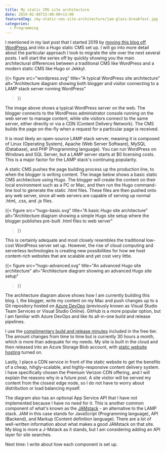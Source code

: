 ```yaml
---
title: My static CMS site architecture
date: 2019-02-06T15:00:00+13:00
featuredImg: /my-static-cms-site-architecture/jam-glass-breakfast.jpg
categories:
  - Programming
---
```

I mentioned in my last post that I started 2019 by [moving this blog off WordPress](/new-year-new-beginnings/) and into a Hugo static CMS set up. I will go into more detail about the particular approach I took to migrate the site over the next several posts. I will start the series off by quickly showing you the main architectural differences between a traditional CMS like WordPress and a modern static CMS like Hugo or Jekkyl.

{{< 
  figure src="wordpress.svg" 
  title="A typical WordPress site architecture" 
  alt="Architecture diagram showing both blogger and visitor connecting to a LAMP stack server running WordPress" 
>}}

The image above shows a typical WordPress server on the web. The blogger connects to the WordPress administrator console running on the web server to manage content, while site visitors connect to the same server, either directly or via a CDN (Content Delivery Network). The CMS builds the page on-the-fly when a request for a particular page is received.

It is most likely an open-source LAMP stack server, meaning it is composed of Linux (Operating System), Apache (Web Server Software), MySQL (Database), and PHP (Programming language). You can run WordPress on Windows and SQL Server, but a LAMP server starts at $0 licensing costs. This is a major factor for the LAMP stack's continuing popularity.

A static CMS pushes the page building process up the production line, to when the blogger is writing content. The image below shows a basic static CMS architecture using Hugo. The blogger will create the content on their local environment such as a PC or Mac, and then run the Hugo command-line tool to generate the static .html files. These files are then pushed onto any web server, since all web servers are capable of serving up normal .html, .css, and .js files.

{{< 
  figure src="hugo-basic.svg" 
  title="A basic Hugo site architecture" 
  alt="Architecture diagram showing a simple Hugo site setup where the blogger publishes pre-built .html files to web server" 
>}}

This is certainly adequate and most closely resembles the traditional low-cost WordPress server set up. However, the rise of cloud computing and serverless technologies is creating new possibilities for how we host content-rich websites that are scalable and yet cost very little.

{{< 
  figure src="hugo-advanced.svg" 
  title="An advanced Hugo site architecture" 
  alt="Architecture diagram showing an advanced Hugo site setup" 
>}}

The architecture diagram above shows how I am currently building this blog. I, the blogger, write my content on my Mac and push changes up to a Git repository hosted on [Azure DevOps](https://dev.azure.com) (previously known as Visual Studio Team Services or Visual Studio Online). GitHub is a more popular option, but I am familiar with Azure DevOps and like its all-in-one build and release pipelines.

I use the [complimentary build and release minutes](https://docs.microsoft.com/en-us/azure/devops/organizations/billing/buy-more-build-vs?view=azure-devops) included in the free tier. The amount changes from time to time but is currently 30 hours a month, which is more than adequate for my needs. My site is built in the cloud and then released into an Azure Storage Blob account, with [static website hosting](https://docs.microsoft.com/en-us/azure/storage/blobs/storage-blob-static-website) turned on.

Lastly, I place a CDN service in front of the static website to get the benefits of a cheap, hihgly-scalable, and highly-responsive content delivery system. I have specifically chosen the Premium Verizon CDN offering, and I will explain the reasons why in a future post. A site visitor will be served my content from the closest edge node, so I do not have to worry about distribution or load balancing myself.

The diagram also has an optional App Service API that I have not implemented because I have no need for it. This is another common component of what's known as the [JAMstack](https://jamstack.org/) - an alternative to the LAMP stack. JAM in this case stands for JavaScript (Programming language), API (Backend), and Markup (Content definition language). There are a lot of well-written information about what makes a good JAMstack on that site. My blog is more a J-Mstack as it stands, but I am considering adding an API layer for site searches.

Next time: I write about how each component is set up.